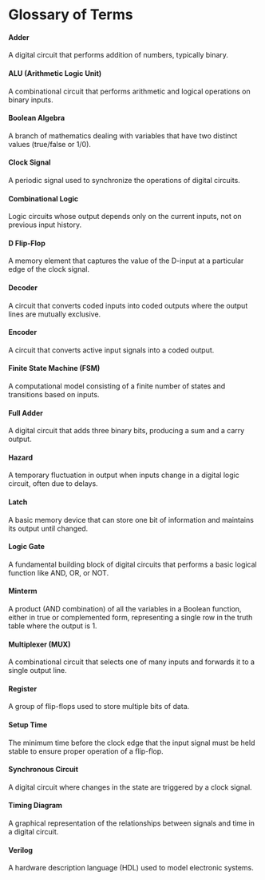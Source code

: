 # Glossary of Terms

#### Adder

A digital circuit that performs addition of numbers, typically binary.

#### ALU (Arithmetic Logic Unit)

A combinational circuit that performs arithmetic and logical operations on binary inputs.

#### Boolean Algebra

A branch of mathematics dealing with variables that have two distinct values (true/false or 1/0).

#### Clock Signal

A periodic signal used to synchronize the operations of digital circuits.

#### Combinational Logic

Logic circuits whose output depends only on the current inputs, not on previous input history.

#### D Flip-Flop

A memory element that captures the value of the D-input at a particular edge of the clock signal.

#### Decoder

A circuit that converts coded inputs into coded outputs where the output lines are mutually exclusive.

#### Encoder

A circuit that converts active input signals into a coded output.

#### Finite State Machine (FSM)

A computational model consisting of a finite number of states and transitions based on inputs.

#### Full Adder

A digital circuit that adds three binary bits, producing a sum and a carry output.

#### Hazard

A temporary fluctuation in output when inputs change in a digital logic circuit, often due to delays.

#### Latch

A basic memory device that can store one bit of information and maintains its output until changed.

#### Logic Gate

A fundamental building block of digital circuits that performs a basic logical function like AND, OR, or NOT.

#### Minterm

A product (AND combination) of all the variables in a Boolean function, either in true or complemented form, representing a single row in the truth table where the output is 1.

#### Multiplexer (MUX)

A combinational circuit that selects one of many inputs and forwards it to a single output line.

#### Register

A group of flip-flops used to store multiple bits of data.

#### Setup Time

The minimum time before the clock edge that the input signal must be held stable to ensure proper operation of a flip-flop.

#### Synchronous Circuit

A digital circuit where changes in the state are triggered by a clock signal.

#### Timing Diagram

A graphical representation of the relationships between signals and time in a digital circuit.

#### Verilog

A hardware description language (HDL) used to model electronic systems.



